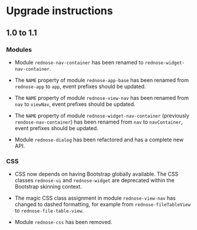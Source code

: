Upgrade instructions
====================

## 1.0 to 1.1

### Modules

* Module `rednose-nav-container` has been renamed to `rednose-widget-nav-container`.

* The `NAME` property of module `rednose-app-base` has been renamed from `rednose-app` to `app`, event prefixes should be updated.

* The `NAME` property of module `rednose-view-nav` has been renamed from `nav` to `viewNav`, event prefixes should be updated.

* The `NAME` property of module `rednose-widget-nav-container` (previously `rendose-nav-container`) has been renamed from `nav` to `navContainer`, event prefixes should be updated.

* Module `rednose-dialog` has been refactored and has a complete new API.

### CSS

* CSS now depends on having Bootstrap globally available. The CSS classes `rednose-ui` and `rednose-widget` are deprecated within the Bootstrap skinning context.

* The magic CSS class assignment in module `rednose-view-nav` has changed to dashed formatting, for example from `rednose-fileTableView` to `rednose-file-table-view`.

* Module `rednose-css` has been removed.
